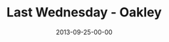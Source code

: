 ---
layout: message
category: message
series: "#culture"
title: "Last Wednesday - Oakley"
date: 2013-09-25-00-00
message_id: 823
---
